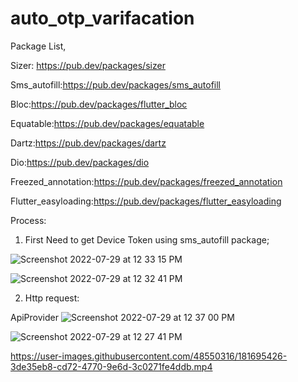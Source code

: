 # auto_otp_varifacation
Package List,


Sizer: https://pub.dev/packages/sizer

Sms_autofill:https://pub.dev/packages/sms_autofill

Bloc:https://pub.dev/packages/flutter_bloc

Equatable:https://pub.dev/packages/equatable

Dartz:https://pub.dev/packages/dartz

Dio:https://pub.dev/packages/dio

Freezed_annotation:https://pub.dev/packages/freezed_annotation

Flutter_easyloading:https://pub.dev/packages/flutter_easyloading



Process: 

1. First Need to get Device Token using sms_autofill package;

![Screenshot 2022-07-29 at 12 33 15 PM](https://user-images.githubusercontent.com/48550316/181697618-a1170608-bc24-40e2-b098-237bb9477b43.png)

![Screenshot 2022-07-29 at 12 32 41 PM](https://user-images.githubusercontent.com/48550316/181697524-dfbb2bd9-f0eb-4eb2-b327-d19edaea9dcc.png)

2. Http request:

ApiProvider
![Screenshot 2022-07-29 at 12 37 00 PM](https://user-images.githubusercontent.com/48550316/181698173-509d81f8-a039-4c2e-840b-ffba0753896a.png)

![Screenshot 2022-07-29 at 12 27 41 PM](https://user-images.githubusercontent.com/48550316/181696776-1be11b35-7db2-4791-9e55-fd3bfb1f940e.png)


https://user-images.githubusercontent.com/48550316/181695426-3de35eb8-cd72-4770-9e6d-3c0271fe4ddb.mp4

